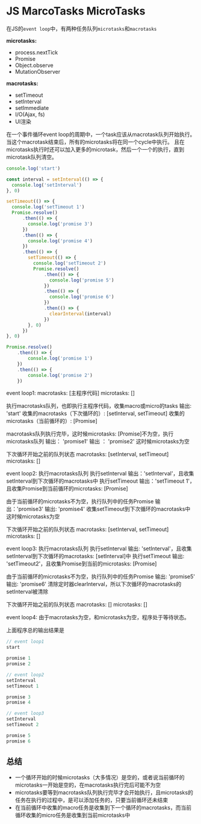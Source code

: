 # JS MarcoTasks MicroTasks

在JS的`event loop`中，有两种任务队列`microtasks`和`macrotasks`

**microtasks:**

- process.nextTick
- Promise
- Object.observe
- MutationObserver

**macrotasks:**

- setTimeout
- setInterval
- setImmediate
- I/O(Ajax, fs)
- UI渲染

在一个事件循环event loop的周期中，一个task应该从macrotask队列开始执行。当这个macrotask结束后，所有的microtasks将在同一个cycle中执行。
且在microtasks执行时还可以加入更多的microtask，然后一个一个的执行，直到microtask队列清空。

```js
console.log('start')

const interval = setInterval(() => {  
  console.log('setInterval')
}, 0)

setTimeout(() => {  
  console.log('setTimeout 1')
  Promise.resolve()
      .then(() => {
        console.log('promise 3')
      })
      .then(() => {
        console.log('promise 4')
      })
      .then(() => {
        setTimeout(() => {
          console.log('setTimeout 2')
          Promise.resolve()
              .then(() => {
                console.log('promise 5')
              })
              .then(() => {
                console.log('promise 6')
              })
              .then(() => {
                clearInterval(interval)
              })
        }, 0)
      })
}, 0)

Promise.resolve()
    .then(() => {  
        console.log('promise 1')
    })
    .then(() => {
        console.log('promise 2')
    })
```

event loop1:
macrotasks: [主程序代码]
microtasks: []

执行macrotasks队列，也即执行主程序代码，收集macro或micro的tasks
输出: 'start'
收集的macrotasks（下次循环的）: [setInterval, setTimeout]
收集的microtasks（当前循环的）: [Promise]

macrotasks队列执行完毕，这时候microtasks: [Promise]不为空，执行microtasks队列
输出： 'promise1'
输出 ： 'promise2'
这时候microtasks为空

下次循环开始之前的队列状态
macrotasks: [setInterval, setTimeout]
microtasks: []

event loop2:
执行macrotasks队列
执行setInterval
输出：'setInterval'，且收集setInterval到下次循环的macrotasks中
执行setTimeout
输出：'setTimeout 1'，且收集Promise到当前循环的microtasks: [Promise]

由于当前循环的microtasks不为空，执行队列中的任务Promise
输出：'promise3'
输出: 'promise4'
收集setTimeout到下次循环的macrotasks中
这时候microtasks为空

下次循环开始之前的队列状态
macrotasks: [setInterval, setTimeout]
microtasks: []

event loop3:
执行macrotasks队列
执行setInterval
输出: 'setInterval'，且收集setInterval到下次循环的macrotasks: [setInterval]中
执行setTimeout
输出: 'setTimeout2'，且收集Promise到当前的microtasks: [Promise]

由于当前循环的microtasks不为空，执行队列中的任务Promise
输出: 'promise5'  
输出: 'promise6'
清除定时器clearInterval，所以下次循环的macrotasks的setInterval被清除

下次循环开始之前的队列状态
macrotasks: []
microtasks: []

event loop4:
由于macrotasks为空，和microtasks为空，程序处于等待状态。

上面程序总的输出结果是

```js
// event loop1
start

promise 1
promise 2

// event loop2
setInterval
setTimeout 1

promise 3
promise 4

// event loop3
setInterval
setTimeout 2

promise 5
promise 6
```

## 总结

- 一个循环开始的时候microtasks（大多情况）是空的，或者说当前循环的microtasks一开始是空的，在macrotasks执行完后可能不为空
- microtasks要等到macrotasks队列执行完毕才会开始执行，且microtasks的任务在执行的过程中，是可以添加任务的，只要当前循环还未结束
- 在当前循环中收集的macro任务是收集到下一个循环的macrotasks，而当前循环收集的micro任务是收集到当前microtasks中
